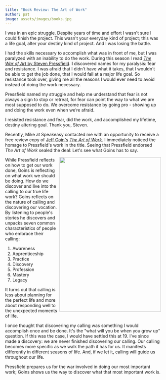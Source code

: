 ```yaml
---
title: "Book Review: The Art of Work"
author: pat
image: assets/images/books.jpg
---
```

<p>I was in an epic struggle. Despite years of time and effort I wasn't sure I could finish the project. This wasn't your everyday kind of project; this was a life goal, alter your destiny kind of project. And I was losing the battle.</p>
<p>I had the skills necessary to accomplish what was in front of me, but I was paralyzed with an inability to do the work. During this season I read <a href="http://amzn.to/1Nj6hNu" target="_blank" rel="noopener"><em>The War of Art</em> by Steven Pressfield</a>. I discovered names for my paralysis: fear and resistance. I was afraid that I didn't have what it takes, that I wouldn't be able to get the job done, that I would fail at a major life goal. So resistance took over, giving me all the reasons I would ever need to avoid instead of doing the work necessary.</p>
<p>Pressfield named my struggle and help me understand that fear is not always a sign to stop or retreat, for fear can point the way to what we are most supposed to do. We overcome resistance by going pro - showing up and doing the work even when we’re afraid.</p>
<p>I resisted resistance and fear, did the work, and accomplished my lifetime, destiny altering goal. Thank you, Steven.</p>
<p>Recently, Mike at Speakeasy contacted me with an opportunity to receive a free review copy of <a href="http://goinswriter.com/" target="_blank" rel="noopener">Jeff Goin's</a> <em><a href="http://amzn.to/1IVDzQG" target="_blank" rel="noopener">The Art of Work</a>. </em>I immediately noticed the homage to Pressfield's work in the title. Seeing that Pressfield endorsed <em>The Art of Work</em> sealed the deal: Let's see what Goins has to say.
  
<p><img align="right" width="328" height="499" src="http://ecx.images-amazon.com/images/I/41RnIpNR85L._SX326_BO1,204,203,200_.jpg">
While Pressfield reflects on how to get our work done, Goins is reflecting on what work we should be doing. How do we discover and live into the calling to our true life work? Goins reflects on the nature of calling and discovering our vocation. By listening to people's stories he discovers and unpacks seven common characteristics of people who embrace their calling:</p>
<ol>
<li>Awareness</li>
<li>Apprenticeship</li>
<li>Practice</li>
<li>Discovery</li>
<li>Profession</li>
<li>Mastery</li>
<li>Legacy</li>
</ol>
<p>It turns out that calling is less about planning for the perfect life and more about responding well to the unexpected moments of life.</p>
<p>I once thought that discovering my calling was something I would accomplish once and be done. It's the "what will you be when you grow up" question. If this was the case, I would have settled this at 19. I've since made a discovery: we are never finished discovering our calling. Our calling becomes more specific as we walk the path it has for us. It manifests differently in different seasons of life. And, if we let it, calling will guide us throughout our life.</p>
<p>Pressfield prepares us for the war involved in doing our most important work; Goins shows us the way to discover what that most important work is.</p>
